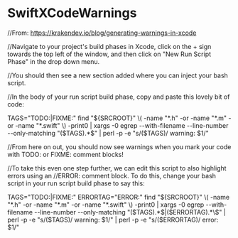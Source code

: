 # SwiftXCodeWarnings
//From: https://krakendev.io/blog/generating-warnings-in-xcode

//Navigate to your project's build phases in Xcode, click on the + sign towards the top left of the window, and then click on "New Run Script Phase" in the drop down menu.

//You should then see a new section added where you can inject your bash script.

//In the body of your run script build phase, copy and paste this lovely bit of code:

TAGS="TODO:|FIXME:"
find "${SRCROOT}" \( -name "*.h" -or -name "*.m" -or -name "*.swift" \) -print0 | xargs -0 egrep --with-filename --line-number --only-matching "($TAGS).*\$" | perl -p -e "s/($TAGS)/ warning: \$1/"

//From here on out, you should now see warnings when you mark your code with TODO: or FIXME: comment blocks!

//To take this even one step further, we can edit this script to also highlight errors using an //ERROR: comment block. To do this, change your bash script in your run script build phase to say this:

TAGS="TODO:|FIXME:"
ERRORTAG="ERROR:"
find "${SRCROOT}" \( -name "*.h" -or -name "*.m" -or -name "*.swift" \) -print0 | xargs -0 egrep --with-filename --line-number --only-matching "($TAGS).*\$|($ERRORTAG).*\$" | perl -p -e "s/($TAGS)/ warning: \$1/" | perl -p -e "s/($ERRORTAG)/ error: \$1/"
